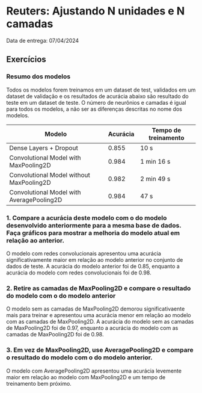 # Reuters: Ajustando N unidades e N camadas

Data de entrega: 07/04/2024

## **Exercícios**

### Resumo dos modelos

Todos os modelos forem treinamos em um dataset de test, validados em um dataset de validação e os resultados de acurácia abaixo são resultado do teste em um dataset de teste. O número de neurônios e camadas é igual para todos os modelos, a não ser as diferenças descritas no nome dos modelos.

| Modelo | Acurácia | Tempo de treinamento |
| --- | --- | --- |
| Dense Layers + Dropout |  0.855 | 10 s |
| Convolutional Model with MaxPooling2D | 0.984 | 1 min 16 s |
| Convolutional Model without MaxPooling2D | 0.982 | 2 min 49 s |
| Convolutional Model with AveragePooling2D | 0.984 | 47 s |

### 1. Compare a acurácia deste modelo com o do modelo desenvolvido anteriormente para a mesma base de dados. Faça gráficos para mostrar a melhoria do modelo atual em relação ao anterior.

O modelo com redes convolucionais apresentou uma acurácia significativamente maior em relação ao modelo anterior no conjunto de dados de teste. A acurácia do modelo anterior foi de 0.85, enquanto a acurácia do modelo com redes convolucionais foi de 0.98.

### 2. Retire as camadas de MaxPooling2D e compare o resultado do modelo com o do modelo anterior

O modelo sem as camadas de MaxPooling2D demorou significativaente mais para treinar e apresentou uma acurácia menor em relação ao modelo com as camadas de MaxPooling2D. A acurácia do modelo sem as camadas de MaxPooling2D foi de 0.97, enquanto a acurácia do modelo com as camadas de MaxPooling2D foi de 0.98.

### 3. Em vez de MaxPooling2D, use AveragePooling2D e compare o resultado do modelo com o do modelo anterior.

O modelo com AveragePooling2D apresentou uma acurácia levemente maior em relação ao modelo com MaxPooling2D e um tempo de treinamento bem próximo.